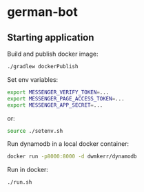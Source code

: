 # german-bot

## Starting application

Build and publish docker image:
```bash
./gradlew dockerPublish
```

Set env variables:

```bash 
export MESSENGER_VERIFY_TOKEN=...
export MESSENGER_PAGE_ACCESS_TOKEN=...
export MESSENGER_APP_SECRET=...
```

or: 

```bash
source ./setenv.sh
```

Run dynamodb in a local docker container:
```bash
docker run -p8000:8000 -d dwmkerr/dynamodb
```

Run in docker:
```bash
./run.sh
```
